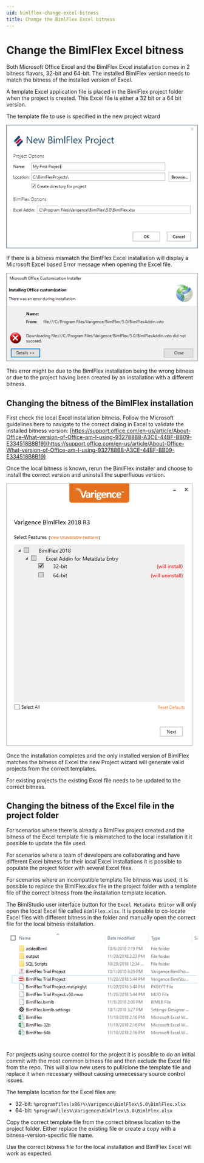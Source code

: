 ```yaml
---
uid: bimlflex-change-excel-bitness
title: Change the BimlFlex Excel bitness
---
```

# Change the BimlFlex Excel bitness

Both Microsoft Office Excel and the BimlFlex Excel installation comes in 2 bitness flavors, 32-bit and 64-bit. The installed BimlFlex version needs to match the bitness of the installed version of Excel.

A template Excel application file is placed in the BimlFlex project folder when the project is created. This Excel file is either a 32 bit or a 64 bit version.

The template file to use is specified in the new project wizard

![New BimlFlex Project -border-image](images/bimlflex-ss-v5-new-bimlflex-project.png "New BimlFlex Project")

If there is a bitness mismatch the BimlFlex Excel installation will display a Microsoft Excel based Error message when opening the Excel file.

![BimlFlex Excel Bitness Error -border-image](images/bimlflex-ss-v5-bimlflex-bitness-error-excel.png "BimlFlex Excel Bitness Error")

This error might be due to the BimlFlex installation being the wrong bitness or due to the project having been created by an installation with a different bitness.

## Changing the bitness of the BimlFlex installation

First check the local Excel installation bitness. Follow the Microsoft guidelines here to navigate to the correct dialog in Excel to validate the installed bitness version:
[https://support.office.com/en-us/article/About-Office-What-version-of-Office-am-I-using-932788B8-A3CE-44BF-BB09-E334518B8B19](https://support.office.com/en-us/article/About-Office-What-version-of-Office-am-I-using-932788B8-A3CE-44BF-BB09-E334518B8B19)

Once the local bitness is known, rerun the BimlFlex installer and choose to install the correct version and uninstall the superfluous version.

![BimlFlex Excel installer bitness -border-image](images/bimlflex-ss-v5-bimlflex-installer-change-bitness.png "BimlFlex Excel installer bitness")

Once the installation completes and the only installed version of BimlFlex matches the bitness of Excel the new Project wizard will generate valid projects from the correct templates.

For existing projects the existing Excel file needs to be updated to the correct bitness.

## Changing the bitness of the Excel file in the project folder

For scenarios where there is already a BimlFlex project created and the bitness of the Excel template file is mismatched to the local installation it it possible to update the file used.

For scenarios where a team of developers are collaborating and have different Excel bitness for their local Excel installations it is possible to populate the project folder with several Excel files.

For scenarios where an incompatible template file bitness was used, it is possible to replace the BimlFlex.xlsx file in the project folder with a template file of the correct bitness from the installation template location.

The BimlStudio user interface button for the `Excel Metadata Editor` will only open the local Excel file called `BimlFlex.xlsx`. It is possible to co-locate Excel files with different bitness in the folder and manually open the correct file for the local bitness installation.

![BimlFlex Excel files -border-image](images/bimlflex-ss-v5-bimlflex-project-excel-files.png "BimlFlex Excel files")

For projects using source control for the project it is possible to do an initial commit with the most common bitness file and then exclude the Excel file from the repo. This will allow new users to pull/clone the template file and replace it when necessary without causing unnecessary source control issues.

The template location for the Excel files are:

* 32-bit: `%programfiles(x86)%\Varigence\BimlFlex\5.0\BimlFlex.xlsx`
* 64-bit: `%programfiles%\Varigence\BimlFlex\5.0\BimlFlex.xlsx`

Copy the correct template file from the correct bitness location to the project folder. Either replace the existing file or create a copy with a bitness-version-specific file name.

Use the correct bitness file for the local installation and BimlFlex Excel will work as expected.
